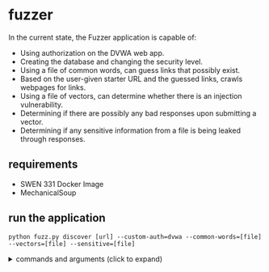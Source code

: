# fuzzer
In the current state, the Fuzzer application is capable of:
- Using authorization on the DVWA web app.
- Creating the database and changing the security level.
- Using a file of common words, can guess links that possibly exist.
- Based on the user-given starter URL and the guessed links, crawls webpages for links.
- Using a file of vectors, can determine whether there is an injection vulnerability.
- Determining if there are possibly any bad responses upon submitting a vector.
- Determining if any sensitive information from a file is being leaked through responses.


## requirements
- SWEN 331 Docker Image
- MechanicalSoup

## run the application

```python fuzz.py discover [url] --custom-auth=dvwa --common-words=[file] --vectors=[file] --sensitive=[file]```

<details><summary>commands and arguments (click to expand)</summary>
<b>commands:</b>
<blockquote><b>discover:</b> Output a comprehensive, human-readable list of all discovered inputs to the system. Techniques include both crawling and guessing.</blockquote>

<b>arguments:</b>
<blockquote><b>--custom-auth:</b> Signal that the fuzzer should use hard-coded authentication for a specific application (e.g. dvwa)</blockquote>
<blockquote><b>--common-words:</b> Define where the common word guesser text file is</blockquote>
<blockquote><b>--vectors:</b> Define where the vector input text file is</blockquote>
<blockquote><b>--sensitive:</b> Define where the sensitive data input text file is</blockquote>
<blockquote><b>--sanitized-chars:</b> Define the file path of characters separated by new lines to test to determine whether an input has been sanitized.</blockquote>

</details>
